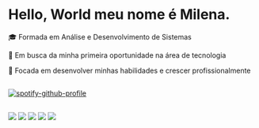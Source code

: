 # Hello, World meu nome é Milena. 
🎓 Formada em Análise e Desenvolvimento de Sistemas

🔭 Em busca da minha primeira oportunidade na área de tecnologia

💼 Focada em desenvolver minhas habilidades e crescer profissionalmente

  ##
[![spotify-github-profile](https://spotify-github-profile.kittinanx.com/api/view?uid=31jhabxyspkjbfthqrfnf4d5x4ie&cover_image=true&theme=default&show_offline=false&background_color=ffbdd7&interchange=false&bar_color=000000&bar_color_cover=true)](https://spotify-github-profile.kittinanx.com/api/view?uid=31jhabxyspkjbfthqrfnf4d5x4ie&redirect=true)
##

<div> 
  <a href="https://instagram.com/msa_cdea" target="_blank"><img src="https://img.shields.io/badge/-Instagram-%23E4405F?style=for-the-badge&logo=instagram&logoColor=white" target="_blank"></a>
<a href="https://www.twitch.tv/milenacoleto" target="_blank"><img src="https://img.shields.io/badge/Twitch-9146FF?style=for-the-badge&logo=twitch&logoColor=white" target="_blank"></a>
 <a href="https://discord.gg/milenasoat" target="_blank"><img src="https://img.shields.io/badge/Discord-7289DA?style=for-the-badge&logo=discord&logoColor=white" target="_blank"></a> 
  <a href = "mailto:milenasoaresalves02@gmail.com"><img src="https://img.shields.io/badge/-Gmail-%23333?style=for-the-badge&logo=gmail&logoColor=white" target="_blank"></a>
  <a href="https://www.linkedin.com/in/milena-soares-037185243" target="_blank"><img src="https://img.shields.io/badge/-LinkedIn-%230077B5?style=for-the-badge&logo=linkedin&logoColor=white" target="_blank"></a> 
  </div>
  
